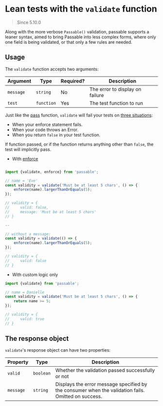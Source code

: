 # Lean tests with the `validate` function
> Since 5.10.0

Along with the more verbose `Passable()` validation, passable supports a leaner syntax, aimed to bring Passable into less complex forms, where only one field is being validated, or that only a few rules are needed.

## Usage

The `validate` function accepts two arguments:

| Argument   | Type       | Required? | Description |
|------------|------------|-----------|-------------|
| `message`  | `string`   | No        | The error to display on failure |
| `test`     | `function` | Yes       | The test function to run |

Just like the [pass](../pass/index.md) function, `validate` will fail your tests on [three situations](../pass/how_to_fail.md):
* When your enforce statement fails.
* When your code throws an Error.
* When you return `false` in your test function.

If function passed, or if the function returns anything other than `false`, the test will implicitly pass.

* With [enforce](../enforce/README.md)
```js

import {validate, enforce} from 'passable';

// name = 'Eve'
const validity = validate('Must be at least 5 chars', () => {
    enforce(name).largerThanOrEquals(5);
});

// validity = {
//     valid: false,
//     message: 'Must be at least 5 chars'
// }

--

// without a message:
const validity = validate(() => {
    enforce(name).largerThanOrEquals(5);
});

// validity = {
//     valid: false
// }
```

* With custom logic only
```js
import {validate} from 'passable';

// name = Danielle
const validity = validate('Must be at least 5 chars', () => {
    return name >= 5;
});

// validity = {
//     valid: true
// }
```

## The response object
`validate`'s response object can have two properties:

| Property | Type    | Description |
|----------|---------|-------------|
| `valid`    | `boolean` | Whether the validation passed successfully or not |
| `message`  | `string`  | Displays the error message specified by the consumer when the validation fails. Omitted on success. |